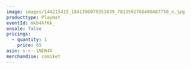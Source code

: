 ```yaml
---
image: images/144215415_1841396079351639_7013592766400487750_n.jpg
producttype: Playmat
eventId: mkb4XfKk_
onsale: false
pricings:
  - quantity: 1
    price: 65
asin: s-r--1NEN4V
merchandise: comiket
---
```

